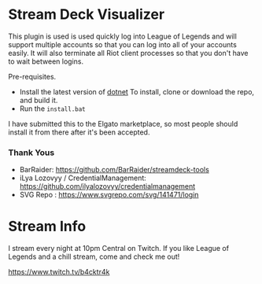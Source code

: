 # Stream Deck Visualizer

This plugin is used is used quickly log into League of Legends and will support multiple accounts so that you can log into all of your accounts easily. It will also terminate all Riot client processes so that you don't have to wait between logins. 

Pre-requisites. 
   * Install the latest version of [dotnet](https://dotnet.microsoft.com/en-us/download)
To install, clone or download the repo, and build it.
   * Run the `install.bat`

I have submitted this to the Elgato marketplace, so most people should install it from there after it's been accepted. 


### Thank Yous
* BarRaider: https://github.com/BarRaider/streamdeck-tools
* iLya Lozovyy / CredentialManagement: https://github.com/ilyalozovyy/credentialmanagement
* SVG Repo : https://www.svgrepo.com/svg/141471/login

# Stream Info
I stream every night at 10pm Central on Twitch. If you like League of Legends and a chill stream, come and check me out!

https://www.twitch.tv/b4cktr4k